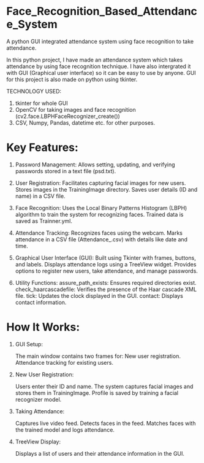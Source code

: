 # Face_Recognition_Based_Attendance_System

A python GUI integrated attendance system using face recognition to take attendance.

In this python project, I have made an attendance system which takes attendance by using face recognition technique. I have also intergrated it with GUI (Graphical user interface) so it can be easy to use by anyone. GUI for this project is also made on python using tkinter.

TECHNOLOGY USED:
1) tkinter for whole GUI
2) OpenCV for taking images and face recognition (cv2.face.LBPHFaceRecognizer_create())
3) CSV, Numpy, Pandas, datetime etc. for other purposes.

# Key Features:

1) Password Management:
        Allows setting, updating, and verifying passwords stored in a text file (psd.txt).

2) User Registration:
        Facilitates capturing facial images for new users.
        Stores images in the TrainingImage directory.
        Saves user details (ID and name) in a CSV file.

4) Face Recognition:
        Uses the Local Binary Patterns Histogram (LBPH) algorithm to train the system for recognizing faces.
        Trained data is saved as Trainner.yml.

5) Attendance Tracking:
        Recognizes faces using the webcam.
        Marks attendance in a CSV file (Attendance_<date>.csv) with details like date and time.

6) Graphical User Interface (GUI):
        Built using Tkinter with frames, buttons, and labels.
        Displays attendance logs using a TreeView widget.
        Provides options to register new users, take attendance, and manage passwords.

7) Utility Functions:
        assure_path_exists: Ensures required directories exist.
        check_haarcascadefile: Verifies the presence of the Haar cascade XML file.
        tick: Updates the clock displayed in the GUI.
        contact: Displays contact information.


# How It Works:

1) GUI Setup:

    The main window contains two frames for:
    New user registration.
    Attendance tracking for existing users.

2) New User Registration:

    Users enter their ID and name.
    The system captures facial images and stores them in TrainingImage.
    Profile is saved by training a facial recognizer model.

3) Taking Attendance:

    Captures live video feed.
    Detects faces in the feed.
    Matches faces with the trained model and logs attendance.

4) TreeView Display:

    Displays a list of users and their attendance information in the GUI.
